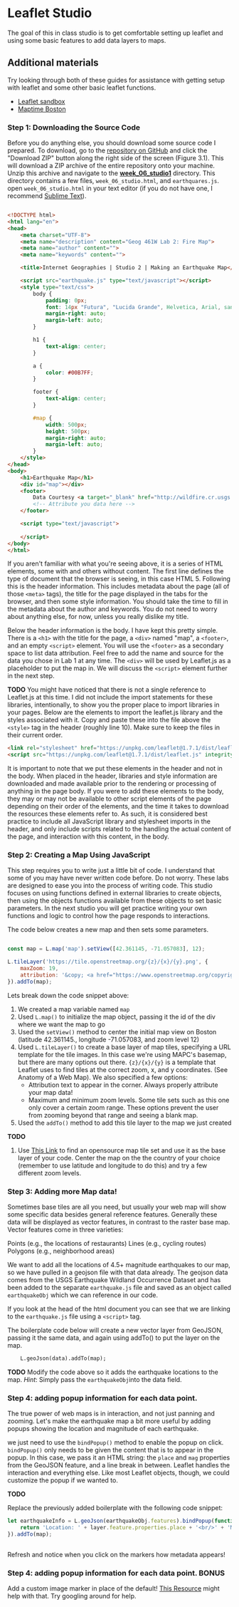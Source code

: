 #  Leaflet Studio

The goal of this in class studio is to get comfortable setting up leaflet and using some basic features to add data layers to maps.

## Additional materials
Try looking through both of these guides for assistance with getting setup with leaflet and some other basic leaflet functions.
* [Leaflet sandbox](https://joeyklee.github.io/geosandbox/hello-leaflet.html#section6)
* [Maptime Boston](https://maptimeboston.github.io/leaflet-intro/)

### Step 1: Downloading the Source Code

Before you do anything else, you should download some source code I prepared. To download, go to the [repository on GitHub](https://github.com/morganmueller/internet-geographies-spring-2023) and click the "Download ZIP" button along the right side of the screen (Figure 3.1). This will download a ZIP archive of the entire repository onto your machine. Unzip this archive and navigate to the [__week_06_studio1__](https://github.com/morganmueller/internet-geographies-spring-2023/tree/main/tutorials_guides/exercises/week_06_studio1) directory. This directory contains a few files, `week_06_studio.html`, and `earthquares.js`. open `week_06_studio.html` in your text editor (if you do not have one, I recommend [Sublime Text](http://www.sublimetext.com/2)). 


```HTML

<!DOCTYPE html>
<html lang="en">
<head>
    <meta charset="UTF-8">
    <meta name="description" content="Geog 461W Lab 2: Fire Map">
    <meta name="author" content="">
    <meta name="keywords" content="">

    <title>Internet Geographies | Studio 2 | Making an Earthquake Map</title>

    <script src="earthquake.js" type="text/javascript"></script>
    <style type="text/css">
        body {
            padding: 0px;
            font: 14px "Futura", "Lucida Grande", Helvetica, Arial, sans-serif;
            margin-right: auto;
            margin-left: auto;
        }

        h1 {
            text-align: center;
        }

        a {
            color: #00B7FF;
        }

        footer {
            text-align: center;
        }

        #map {
            width: 500px;
            height: 500px;
            margin-right: auto;
            margin-left: auto;
        }
    </style>
</head>
<body>
    <h1>Earthquake Map</h1>
    <div id="map"></div>
    <footer>
        Data Courtesy <a target="_blank" href="http://wildfire.cr.usgs.gov/firehistory/data.html">USGS Earthquake Wildland Occurrence Dataset</a><br/>
        <!-- Attribute you data here -->
    </footer>

    <script type="text/javascript">
        
    </script>
</body>
</html>

```

If you aren't familiar with what you're seeing above, it is a series of HTML elements, some with and others without content. The first line defines the type of document that the browser is seeing, in this case HTML 5. Following this is the header information. This includes metadata about the page (all of those `<meta>` tags), the title for the page displayed in the tabs for the browser, and then some style information. You should take the time to fill in the metadata about the author and keywords. You do not need to worry about anything else, for now, unless you really dislike my title. 

Below the header information is the body. I have kept this pretty simple. There is a `<h1>` with the title for the page, a `<div>` named "map", a `<footer>`, and an empty `<script>` element. You will use the `<footer>` as a secondary space to list data attribution. Feel free to add the name and source for the data you chose in Lab 1 at any time. The `<div>` will be used by Leaflet.js as a placeholder to put the map in. We will discuss the `<script>` element further in the next step.

__TODO__
You might have noticed that there is not a single reference to Leaflet.js  at this time. I did not include the import statements for these libraries, intentionally, to show you the proper place to import libraries in your pages.  Below are the elements to import the leaflet.js library and the styles associated with it. Copy and paste these into the file above the `<style>` tag in the header (roughly line 10). Make sure to keep the files in their current order. 


```html
<link rel="stylesheet" href="https://unpkg.com/leaflet@1.7.1/dist/leaflet.css" integrity="sha512-xodZBNTC5n17Xt2atTPuE1HxjVMSvLVW9ocqUKLsCC5CXdbqCmblAshOMAS6/keqq/sMZMZ19scR4PsZChSR7A==" crossorigin="" />
<script src="https://unpkg.com/leaflet@1.7.1/dist/leaflet.js" integrity="sha512-XQoYMqMTK8LvdxXYG3nZ448hOEQiglfqkJs1NOQV44cWnUrBc8PkAOcXy20w0vlaXaVUearIOBhiXZ5V3ynxwA==" crossorigin=""></script>
```

It is important to note that we put these elements in the header and not in the body. When placed in the header, libraries and style information are downloaded and made available prior to the rendering or processing of anything in the page body. If you were to add these elements to the body, they may or may not be available to other script elements of the page depending on their order of the elements, and the time it takes to download the resources these elements refer to. As such, it is considered best practice to include all JavaScript library and stylesheet imports in the header, and only include scripts related to the handling the actual content of the page, and interaction with this content, in the body. 


### Step 2: Creating a Map Using JavaScript

This step requires you to write just a little bit of code. I understand that some of you may have never written code before. Do not worry. These labs are designed to ease you into the process of writing code. This studio focuses on using functions defined in external libraries to create objects, then using the objects functions available from these objects to set basic parameters. In the next studio you will get practice writing your own functions and logic to control how the page responds to interactions. 

The code below creates a new map and then sets some parameters. 

```js

const map = L.map('map').setView([42.361145, -71.057083], 12);

L.tileLayer('https://tile.openstreetmap.org/{z}/{x}/{y}.png', {
	maxZoom: 19,
	attribution: '&copy; <a href="https://www.openstreetmap.org/copyright">OpenStreetMap</a> contributors'
}).addTo(map);
```

Lets break down the code snippet above: 

1. We created a map variable named `map`
2. Used `L.map()` to initialize the map object, passing it the id of the div where we want the map to go
3. Used the `setView()` method to center the initial map view on Boston (latitude 42.361145., longitude -71.057083, and zoom level 12)
4. Used `L.tileLayer()` to create a base layer of map tiles, specifying a URL template for the tile images. In this case we're using MAPC's basemap, but there are many options out there. `{z}/{x}/{y}` is a template that Leaflet uses to find tiles at the correct zoom, x, and y coordinates. (See Anatomy of a Web Map). We also specified a few options:
    * Attribution text to appear in the corner. Always properly attribute your map data!
    * Maximum and minimum zoom levels. Some tile sets such as this one only cover a certain zoom range. These options prevent the user from zooming beyond that range and seeing a blank map.
5. Used the `addTo()` method to add this tile layer to the map we just created

__TODO__
1. Use [This Link](http://leaflet-extras.github.io/leaflet-providers/preview/index.html) to find an opensource map tile set and use it as the base layer of your code. Center the map on the the country of your choice (remember to use latitude and longitude to do this) and try a few different zoom levels.

### Step 3: Adding more Map data!

Sometimes base tiles are all you need, but usually your web map will show some specific data besides general reference features. Generally these data will be displayed as vector features, in contrast to the raster base map. Vector features come in three varieties:

Points (e.g., the locations of restaurants)
Lines (e.g., cycling routes)
Polygons (e.g., neighborhood areas)

We want to add all the locations of 4.5+ magnitude earthquakes to our map, so we have pulled in a geojson file with that data already. The geojson data comes from the USGS Earthquake Wildland Occurrence Dataset and has been added to the separate `earthquake.js` file and saved as an object called `earthquakeObj` which we can reference in our code.

If you look at the head of the html document you can see that we are linking to the `earthquake.js` file using a `<script>` tag.

The boilerplate code below will create a new vector layer from GeoJSON, passing it the same data, and again using addTo() to put the layer on the map.
```html
    L.geoJson(data).addTo(map);

```

__TODO__
Modify the code above so it adds the earthquake locations to the map. 
_Hint_: Simply pass the `earthquakeObj`into the data field.


### Step 4: adding popup information for each data point.

The true power of web maps is in interaction, and not just panning and zooming. Let's make the earthquake map a bit more useful by adding popups showing the location and magnitude of each earthquake.

we just need to use the `bindPopup()` method to enable the popup on click. `bindPopup()` only needs to be given the content that is to appear in the popup. In this case, we pass it an HTML string: the `place` and `mag` properties from the GeoJSON feature, and a line break in between. Leaflet handles the interaction and everything else. Like most Leaflet objects, though, we could customize the popup if we wanted to.


__TODO__

Replace the previously added boilerplate with the following code snippet:

```js
let earthquakeInfo = L.geoJson(earthquakeObj.features).bindPopup(function (layer) {
    return 'Location: ' + layer.feature.properties.place + '<br/>' + 'Magnitude: ' + layer.feature.properties.mag;
}).addTo(map);
     
```

Refresh and notice when you click on the markers how metadata appears!

### Step 4: adding popup information for each data point. __BONUS__

Add a custom image marker in place of the default! [This Resource](https://joeyklee.github.io/geosandbox/hello-leaflet.html#section6) might help with that.
Try googling around for help. 

